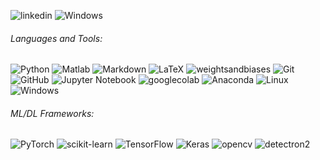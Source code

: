 ![linkedin](https://img.shields.io/badge/LinkedIn-0077B5?style=flat-square&logo=linkedin&logoColor=white?link=http://left&link=http://right)
![Windows](https://img.shields.io/badge/Gmail-%23FA0F00?style=flat-square&logo=gmail&logoColor=white?link=http://left&link=https://dev.to/envoy_/150-badges-for-github-pnk#artificial-intelligenceright)

###### Languages and Tools:

![Python](https://img.shields.io/badge/python-3670A0?style=for-the-badge&logo=python&logoColor=ffdd54)
![Matlab]()
![Markdown](https://img.shields.io/badge/markdown-%23000000.svg?style=for-the-badge&logo=markdown&logoColor=white)
![LaTeX](https://img.shields.io/badge/latex-%23008080.svg?style=for-the-badge&logo=latex&logoColor=white)
![weightsandbiases](https://img.shields.io/badge/Weights_&_Biases-FFBE00?style=for-the-badge&logo=WeightsAndBiases&logoColor=white)
![Git](https://img.shields.io/badge/git-%23F05033.svg?style=for-the-badge&logo=git&logoColor=white)
![GitHub](https://img.shields.io/badge/github-%23121011.svg?style=for-the-badge&logo=github&logoColor=white)
![Jupyter Notebook](https://img.shields.io/badge/jupyter-%23FA0F00.svg?style=for-the-badge&logo=jupyter&logoColor=white)
![googlecolab](https://img.shields.io/badge/google%20colab-FCC624.svg?style=for-the-badge&logo=googlecolab&logoColor=black)
![Anaconda](https://img.shields.io/badge/Anaconda-%2344A833.svg?style=for-the-badge&logo=anaconda&logoColor=white)
![Linux](https://img.shields.io/badge/Linux-FCC624?style=for-the-badge&logo=linux&logoColor=black)
![Windows](https://img.shields.io/badge/Windows-0078D6?style=for-the-badge&logo=windows&logoColor=white)

###### ML/DL Frameworks:

![PyTorch](https://img.shields.io/badge/PyTorch-%23EE4C2C.svg?style=for-the-badge&logo=PyTorch&logoColor=white)
![scikit-learn](https://img.shields.io/badge/scikit--learn-%23F7931E.svg?style=for-the-badge&logo=scikit-learn&logoColor=white)
![TensorFlow](https://img.shields.io/badge/TensorFlow-%23FF6F00.svg?style=for-the-badge&logo=TensorFlow&logoColor=white)
![Keras](https://img.shields.io/badge/Keras-%23D00000.svg?style=for-the-badge&logo=Keras&logoColor=white)
![opencv](https://img.shields.io/badge/-OPENcv-green?style=for-the-badge&logo=opencv&logoColor=white)
![detectron2]()
